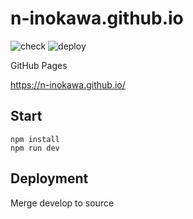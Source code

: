 # n-inokawa.github.io

![check](https://github.com/n-inokawa/n-inokawa.github.io/workflows/check/badge.svg)
![deploy](https://github.com/n-inokawa/n-inokawa.github.io/workflows/deploy/badge.svg?branch=source)

GitHub Pages

https://n-inokawa.github.io/

## Start

```
npm install
npm run dev
```

## Deployment

Merge develop to source
